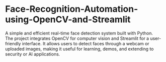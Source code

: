 # Face-Recognition-Automation-using-OpenCV-and-Streamlit
 A simple and efficient real-time face detection system built with Python. The project integrates OpenCV for computer vision and Streamlit for a user-friendly interface. It allows users to detect faces through a webcam or uploaded images, making it useful for learning, demos, and extending to security or AI applications.
